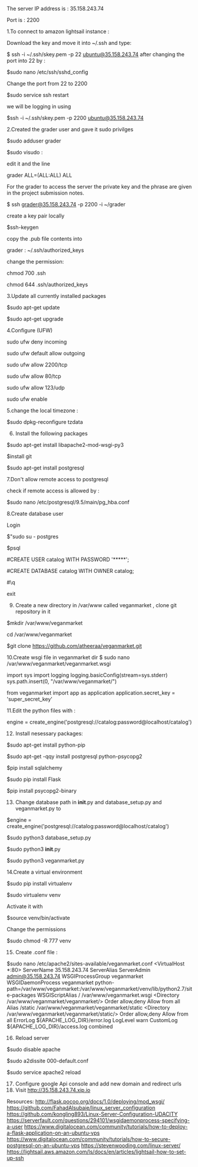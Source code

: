 
The server IP address is :  35.158.243.74

Port is : 2200 



1.To connect to amazon lightsail instance :

Download the key and move it into ~/.ssh and type:

$ ssh -i ~/.ssh/skey.pem -p 22 ubuntu@35.158.243.74
 after changing the port into 22 by : 
 

$sudo nano /etc/ssh/sshd_config

Change the port from 22 to 2200

$sudo service ssh restart

we will be logging in using 

$ssh -i ~/.ssh/skey.pem -p 2200 ubuntu@35.158.243.74

2.Created the grader user and gave it sudo privilges 

$sudo adduser grader 

$sudo visudo :

edit it and the line 

grader ALL=(ALL:ALL) ALL

For the grader to access the server the private key and the phrase are given in the project submission notes.

$ ssh grader@35.158.243.74 -p 2200 -i ~/grader

create a key pair locally

$ssh-keygen

copy the .pub file contents into 

grader : ~/.ssh/authorized_keys

change the permission:

chmod 700 .ssh

chmod 644 .ssh/authorized_keys


3.Update all currently installed packages

$sudo apt-get update

$sudo apt-get upgrade

4.Configure (UFW)

sudo ufw deny incoming

sudo ufw default allow outgoing 

sudo ufw allow 2200/tcp

sudo ufw allow 80/tcp

sudo ufw allow 123/udp

sudo ufw enable 

5.change the local timezone :

$sudo dpkg-reconfigure tzdata


6. Install the following packages

$sudo apt-get install libapache2-mod-wsgi-py3

$install git

$sudo apt-get install postgresql



7.Don't allow remote access to postgresql

check if remote access is allowed by :

$sudo nano /etc/postgresql/9.5/main/pg_hba.conf


8.Create database user 

Login 

$"sudo su - postgres

$psql

#CREATE USER catalog WITH PASSWORD '*****';

#CREATE DATABASE catalog WITH OWNER catalog;

#\q

exit



9. Create a new directory in /var/www called veganmarket , clone git repository in it

$mkdir /var/www/veganmarket

cd /var/www/veganmarket

$git clone https://github.com/atheeraa/veganmarket.git

10.Create wsgi file in veganmarket dir
$ sudo nano /var/www/veganmarket/veganmarket.wsgi

import sys
import logging
logging.basicConfig(stream=sys.stderr)
sys.path.insert(0, "/var/www/veganmarket/")

from veganmarket import app as application
application.secret_key = 'super_secret_key'


11.Edit the python files with :

engine = create_engine('postgresql://catalog:password@localhost/catalog')


12. Install nesessary packages:

$sudo apt-get install python-pip

$sudo apt-get -qqy install postgresql python-psycopg2

$pip install sqlalchemy

$sudo pip install Flask

$pip install psycopg2-binary


13. Change database path in __init__.py and database_setup.py and veganmarket.py to 

$engine = create_engine('postgresql://catalog:password@localhost/catalog')

$sudo python3 database_setup.py

$sudo python3 __init__.py

$sudo python3 veganmarket.py

14.Create a virtual environment

$sudo pip install virtualenv

$sudo virtualenv venv

Activate it with

$source venv/bin/activate

Change the permissions

$sudo chmod -R 777 venv
 
15. Create .conf file :

$sudo nano /etc/apache2/sites-available/veganmarket.conf
<VirtualHost *:80>
    ServerName 35.158.243.74
    ServerAlias
    ServerAdmin admin@35.158.243.74
    WSGIProcessGroup veganmarket
    WSGIDaemonProcess veganmarket python-path=/var/www/veganmarket:/var/www/veganmarket/venv/lib/python2.7/site-packages
    WSGIScriptAlias / /var/www/veganmarket.wsgi
    <Directory /var/www/veganmarket/veganmarket/>
        Order allow,deny
        Allow from all
    </Directory>
    Alias /static /var/www/veganmarket/veganmarket/static
    <Directory /var/www/veganmarket/veganmarket/static/>
        Order allow,deny
        Allow from all
    </Directory>
    ErrorLog ${APACHE_LOG_DIR}/error.log
    LogLevel warn
    CustomLog ${APACHE_LOG_DIR}/access.log combined
</VirtualHost>


16. Reload server

$sudo disable apache 

$sudo a2dissite 000-default.conf

$sudo service apache2 reload

17. Configure google Api console and add new domain and redirect urls
18. Visit http://35.158.243.74.xip.io



Resources:
http://flask.pocoo.org/docs/1.0/deploying/mod_wsgi/
https://github.com/FahadAlsubaie/linux_server_configuration
https://github.com/kongling893/Linux-Server-Configuration-UDACITY
https://serverfault.com/questions/294101/wsgidaemonprocess-specifying-a-user
https://www.digitalocean.com/community/tutorials/how-to-deploy-a-flask-application-on-an-ubuntu-vps
https://www.digitalocean.com/community/tutorials/how-to-secure-postgresql-on-an-ubuntu-vps
https://stevenwooding.com/linux-server/
https://lightsail.aws.amazon.com/ls/docs/en/articles/lightsail-how-to-set-up-ssh
